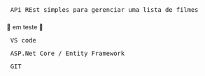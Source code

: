 <pre> APi REst simples para gerenciar uma lista de filmes </pre>
###
🚧 em teste 🚧
<pre> VS code </pre>
<pre> ASP.Net Core / Entity Framework </pre>
<pre> GIT </pre>
